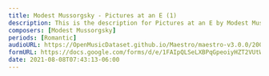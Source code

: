 ```yaml
---
title: Modest Mussorgsky - Pictures at an E (1)
description: This is the description for Pictures at an E by Modest Mussorgsky
composers: [Modest Mussorgsky]
periods: [Romantic]
audioURL: https://OpenMusicDataset.github.io/Maestro/maestro-v3.0.0/2006/MIDI-Unprocessed_04_R1_2006_01-04_ORIG_MID--AUDIO_04_R1_2006_04_Track04_wav.midi
formURL: https://docs.google.com/forms/d/e/1FAIpQLSeLXBPqGpeoiyHZT2VUtWe_xbc8VqS10HKTSf6RVoHtUytzIg/viewform
date: 2021-08-08T07:43:13-06:00
---
```

